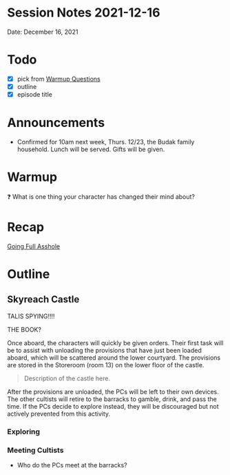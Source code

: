 # Session Notes 2021-12-16

Date: December 16, 2021

# Todo

- [x]  pick from [Warmup Questions](../%F0%9F%A7%B0%20Toolbox/%E2%9D%93%20Warmup%20Questions.md)
- [x]  outline
- [x]  episode title

# Announcements

- Confirmed for 10am next week, Thurs. 12/23, the Budak family household. Lunch will be served. Gifts will be given.

# Warmup

<aside>
❓ What is one thing your character has changed their mind about?

</aside>

# Recap

[Going Full Asshole](../Adventure%20Log/%F0%9F%91%89%20Going%20Full%20Asshole.md) 

# Outline

## Skyreach Castle

TALIS SPYING!!!!

THE BOOK?

Once aboard, the characters will quickly be given orders. Their first task will be to assist with unloading the provisions that have just been loaded aboard, which will be scattered around the lower courtyard. The provisions are stored in the Storeroom (room 13) on the lower floor of the castle. 

> Description of the castle here.
> 

After the provisions are unloaded, the PCs will be left to their own devices. The other cultists will retire to the barracks to gamble, drink, and pass the time. If the PCs decide to explore instead, they will be discouraged but not actively prevented from this activity.

### Exploring

### Meeting Cultists

- Who do the PCs meet at the barracks?